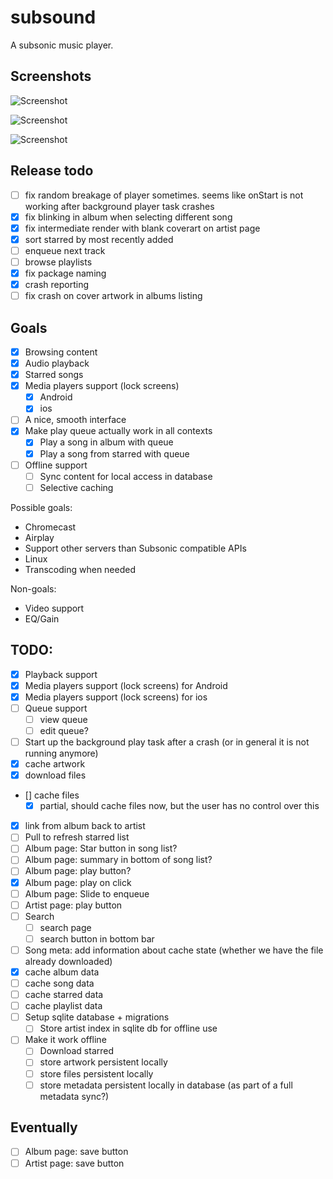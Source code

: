 # subsound

A subsonic music player.

## Screenshots

![Screenshot](screenshots/screenshot_161625497.png)

![Screenshot](screenshots/albumview.png)

![Screenshot](screenshots/artistview.png)

## Release todo

- [ ] fix random breakage of player sometimes. seems like onStart is not working after background player task crashes
- [X] fix blinking in album when selecting different song
- [X] fix intermediate render with blank coverart on artist page
- [X] sort starred by most recently added
- [ ] enqueue next track
- [ ] browse playlists
- [X] fix package naming
- [X] crash reporting
- [ ] fix crash on cover artwork in albums listing

## Goals

- [X] Browsing content
- [X] Audio playback
- [X] Starred songs
- [X] Media players support (lock screens)
  - [X] Android
  - [X] ios
- [ ] A nice, smooth interface
- [X] Make play queue actually work in all contexts
  - [X] Play a song in album with queue
  - [X] Play a song from starred with queue
- [ ] Offline support
  - [ ] Sync content for local access in database
  - [ ] Selective caching

Possible goals:
 - Chromecast
 - Airplay
 - Support other servers than Subsonic compatible APIs
 - Linux
 - Transcoding when needed
 
Non-goals:
 - Video support
 - EQ/Gain

## TODO:
 - [X] Playback support
 - [X] Media players support (lock screens) for Android
 - [X] Media players support (lock screens) for ios
 - [ ] Queue support
   - [ ] view queue
   - [ ] edit queue?
 - [ ] Start up the background play task after a crash (or in general it is not running anymore)
 - [X] cache artwork
 - [X] download files
 - [\] cache files
   - [X] partial, should cache files now, but the user has no control over this
 - [X] link from album back to artist
 - [ ] Pull to refresh starred list
 - [ ] Album page: Star button in song list?
 - [ ] Album page: summary in bottom of song list?
 - [ ] Album page: play button?
 - [X] Album page: play on click
 - [ ] Album page: Slide to enqueue
 - [ ] Artist page: play button
 - [ ] Search
   - [ ] search page
   - [ ] search button in bottom bar
 - [ ] Song meta: add information about cache state (whether we have the file already downloaded)
 - [X] cache album data
 - [ ] cache song data
 - [ ] cache starred data
 - [ ] cache playlist data
 - [ ] Setup sqlite database + migrations
    - [ ] Store artist index in sqlite db for offline use
 - [ ] Make it work offline
    - [ ] Download starred
    - [ ] store artwork persistent locally
    - [ ] store files persistent locally
    - [ ] store metadata persistent locally in database (as part of a full metadata sync?)

## Eventually
 - [ ] Album page: save button
 - [ ] Artist page: save button
